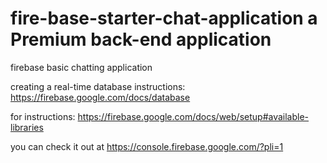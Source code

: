 # fire-base-starter-chat-application a Premium back-end application
firebase basic chatting application

creating a real-time database instructions: https://firebase.google.com/docs/database

for instructions: https://firebase.google.com/docs/web/setup#available-libraries

you can check it out at https://console.firebase.google.com/?pli=1
